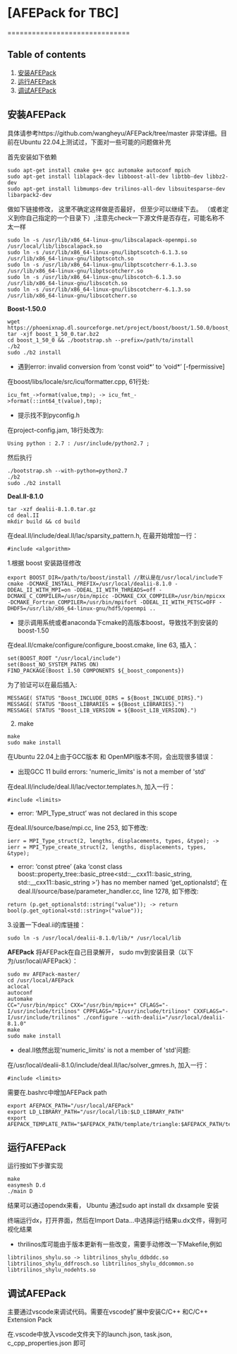 # [AFEPack for TBC]

==============================

## Table of contents
 1. [安装AFEPack](#安装AFEPack)
 2. [运行AFEPack](#运行AFEPack)
 3. [调试AFEPack](#调试AFEPack)

## 安装AFEPack
具体请参考https://github.com/wangheyu/AFEPack/tree/master  非常详细。目前在Ubuntu 22.04上测试过，下面对一些可能的问题做补充

首先安装如下依赖
```
sudo apt-get install cmake g++ gcc automake autoconf mpich
sudo apt-get install liblapack-dev libboost-all-dev libtbb-dev libbz2-dev
sudo apt-get install libmumps-dev trilinos-all-dev libsuitesparse-dev libarpack2-dev
```

做如下链接修改， 这里不确定这样做是否最好， 但至少可以继续下去。 （或者定义到你自己指定的一个目录下）,注意先check一下源文件是否存在，可能名称不太一样 
```
sudo ln -s /usr/lib/x86_64-linux-gnu/libscalapack-openmpi.so /usr/local/lib/libscalapack.so
sudo ln -s /usr/lib/x86_64-linux-gnu/libptscotch-6.1.3.so /usr/lib/x86_64-linux-gnu/libptscotch.so
sudo ln -s /usr/lib/x86_64-linux-gnu/libptscotcherr-6.1.3.so /usr/lib/x86_64-linux-gnu/libptscotcherr.so
sudo ln -s /usr/lib/x86_64-linux-gnu/libscotch-6.1.3.so /usr/lib/x86_64-linux-gnu/libscotch.so
sudo ln -s /usr/lib/x86_64-linux-gnu/libscotcherr-6.1.3.so /usr/lib/x86_64-linux-gnu/libscotcherr.so
```

**Boost-1.50.0**
```
wget https://phoenixnap.dl.sourceforge.net/project/boost/boost/1.50.0/boost_1_50_0.tar.bz2
tar -xjf boost_1_50_0.tar.bz2
cd boost_1_50_0 && ./bootstrap.sh --prefix=/path/to/install
./b2
sudo ./b2 install
```
- 遇到error: invalid conversion from ‘const void*’ to ‘void*’ [-fpermissive]

在boost/libs/locale/src/icu/formatter.cpp, 61行处:
```
icu_fmt_->format(value,tmp); -> icu_fmt_->format(::int64_t(value),tmp);
```
- 提示找不到pyconfig.h
  
在project-config.jam, 18行处改为:
```
Using python : 2.7 : /usr/include/python2.7 ;
```
然后执行
```
./bootstrap.sh --with-python=python2.7
./b2
sudo ./b2 install
```
**Deal.II-8.1.0**
```
tar -xzf dealii-8.1.0.tar.gz
cd deal.II
mkdir build && cd build
```
在deal.II/include/deal.II/lac/sparsity_pattern.h, 在最开始增加一行：
```
#include <algorithm>
```

1.根据 boost 安装路径修改
```
export BOOST_DIR=/path/to/boost/install //默认是在/usr/local/include下
cmake -DCMAKE_INSTALL_PREFIX=/usr/local/dealii-8.1.0 -DDEAL_II_WITH_MPI=on -DDEAL_II_WITH_THREADS=off -DCMAKE_C_COMPILER=/usr/bin/mpicc -DCMAKE_CXX_COMPILER=/usr/bin/mpicxx -DCMAKE_Fortran_COMPILER=/usr/bin/mpifort -DDEAL_II_WITH_PETSC=OFF -DHDF5=/usr/lib/x86_64-linux-gnu/hdf5/openmpi ..
```
- 提示调用系统或者anaconda下cmake的高版本boost，导致找不到安装的boost-1.50

在deal.II/cmake/configure/configure_boost.cmake, line 63, 插入：
```
set(BOOST_ROOT "/usr/local/include")
set(Boost_NO_SYSTEM_PATHS ON) 
FIND_PACKAGE(Boost 1.50 COMPONENTS ${_boost_components})
```
为了验证可以在最后插入:
```
MESSAGE( STATUS "Boost_INCLUDE_DIRS = ${Boost_INCLUDE_DIRS}.")
MESSAGE( STATUS "Boost_LIBRARIES = ${Boost_LIBRARIES}.")
MESSAGE( STATUS "Boost_LIB_VERSION = ${Boost_LIB_VERSION}.")
```

2. make
```
make
sudo make install
```

在Ubuntu 22.04上由于GCC版本 和 OpenMPI版本不同，会出现很多错误：

 - 出现GCC 11 build errors: 'numeric_limits' is not a member of 'std'

在deal.II/include/deal.II/lac/vector.templates.h, 加入一行：
```
#include <limits>
```

 - error: ‘MPI_Type_struct’ was not declared in this scope

在deal.II/source/base/mpi.cc, line 253, 如下修改:
```
ierr = MPI_Type_struct(2, lengths, displacements, types, &type); -> ierr = MPI_Type_create_struct(2, lengths, displacements, types, &type);
```

 - error: ‘const ptree’ {aka ‘const class boost::property_tree::basic_ptree<std::__cxx11::basic_string<char>, std::__cxx11::basic_string<char> >’} has no member named ‘get_optionalstd’;
在deal.II/source/base/parameter_handler.cc, line 1278, 如下修改:
```
return (p.get_optionalstd::string("value")); -> return bool(p.get_optional<std::string>("value"));
```

3.设置一下deal.ii的库链接：
```
sudo ln -s /usr/local/dealii-8.1.0/lib/* /usr/local/lib
```
**AFEPack**
将AFEPack在自己目录解开， sudo mv到安装目录（以下为/usr/local/AFEPack）：
```
sudo mv AFEPack-master/
cd /usr/local/AFEPack
aclocal
autoconf
automake
CC="/usr/bin/mpicc" CXX="/usr/bin/mpic++" CFLAGS="-I/usr/include/trilinos" CPPFLAGS="-I/usr/include/trilinos" CXXFLAGS="-I/usr/include/trilinos" ./configure --with-dealii="/usr/local/dealii-8.1.0"
make
sudo make install
```

- deal.II依然出现'numeric_limits' is not a member of 'std'问题:
  
在/usr/local/dealii-8.1.0/include/deal.II/lac/solver_gmres.h, 加入一行：
```
#include <limits>
```

需要在.bashrc中增加AFEPack path
```
export AFEPACK_PATH="/usr/local/AFEPack"
export LD_LIBRARY_PATH="/usr/local/lib:$LD_LIBRARY_PATH"
export AFEPACK_TEMPLATE_PATH="$AFEPACK_PATH/template/triangle:$AFEPACK_PATH/template/twin_triangle:$AFEPACK_PATH/template/interval:$AFEPACK_PATH/template/tetrahedron:$AFEPACK_PATH/template/twin_tetrahedron:$AFEPACK_PATH/template/four_tetrahedron"
```

## 运行AFEPack
运行按如下步骤实现
```
make
easymesh D.d
./main D
```
结果可以通过opendx来看， Ubuntu 通过sudo apt install dx dxsample 安装

终端运行dx，打开界面，然后在Import Data...中选择运行结果u.dx文件，得到可视化结果

- thrilinos库可能由于版本更新有一些改变，需要手动修改一下Makefile,例如
```
libtrilinos_shylu.so -> libtrilinos_shylu_ddbddc.so libtrilinos_shylu_ddfrosch.so libtrilinos_shylu_ddcommon.so libtrilinos_shylu_nodehts.so
```

## 调试AFEPack
主要通过vscode来调试代码。需要在vscode扩展中安装C/C++ 和C/C++ Extension Pack

在.vscode中放入vscode文件夹下的launch.json, task.json, c_cpp_properties.json 即可
